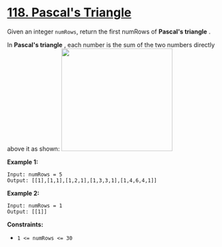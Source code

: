 # [118. Pascal's Triangle](https://leetcode.com/problems/pascals-triangle/description/)

Given an integer `numRows`, return the first numRows of **Pascal's triangle** .

In **Pascal's triangle** , each number is the sum of the two numbers directly above it as shown:
<img alt="" src="https://upload.wikimedia.org/wikipedia/commons/0/0d/PascalTriangleAnimated2.gif" style="height: 240px; width: 260px;">

**Example 1:** 

```
Input: numRows = 5
Output: [[1],[1,1],[1,2,1],[1,3,3,1],[1,4,6,4,1]]
```

**Example 2:** 

```
Input: numRows = 1
Output: [[1]]
```

**Constraints:** 

- `1 <= numRows <= 30`

